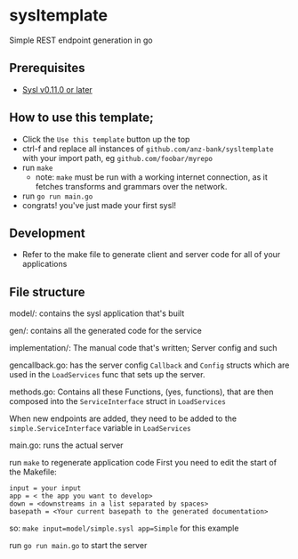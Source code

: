 # sysltemplate

Simple REST endpoint generation in go

## Prerequisites

- [Sysl v0.11.0 or later ](https://sysl.io/docs/install/)

## How to use this template;

- Click the `Use this template` button up the top
- ctrl-f and replace all instances of `github.com/anz-bank/sysltemplate` with your import path, eg `github.com/foobar/myrepo`
- run `make`
  - note: `make` must be run with a working internet connection, as it fetches transforms and grammars over the network.
- run   `go run main.go`
- congrats! you've just made your first sysl!


## Development
- Refer to the make file to generate client and server code for all of your applications

## File structure 

model/: contains the sysl application that's built

gen/: contains all the generated code for the service

implementation/: The manual code that's written; Server config and such

gencallback.go: has the server config `Callback` and `Config` structs which are used in the `LoadServices` func that sets up the server. 

methods.go: Contains all these Functions, (yes, functions), that are then composed into the `ServiceInterface` struct in `LoadServices`

When new endpoints are added, they need to be added to the `simple.ServiceInterface` variable in `LoadServices`

main.go: runs the actual server


run `make` to regenerate application code
First you need to edit the start of the Makefile:

```
input = your input
app = < the app you want to develop>
down = <downstreams in a list separated by spaces>
basepath = <Your current basepath to the generated documentation>
```

so: `make input=model/simple.sysl app=Simple` for this example

run `go run main.go` to start the server
